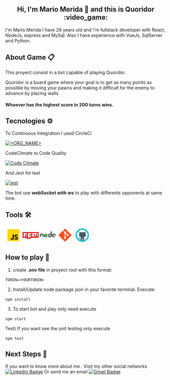 <h2 align="center"> Hi, I'm Mario Merida 👋 and this is Quoridor :video_game: <br/> </h2> 

I'm Mario Merida I have 26 years old and I'm fullstack developer with React, NodeJs, express and MySql. Also I have experience with VueJs, SqlServer and Python.

## About Game :clipboard:

This proyect consist in a bot capable of playing Quoridor.

Quoridor is a board game where your goal is to get as many points as possible 
by moving your pawns and making it difficult for the enemy to advance by placing walls

####  Whoever has the highest score in 200 turns wins.

## Tecnologies ⚙️
To Continuous Integration I used CircleCi

[![<ORG_NAME>](https://circleci.com/gh/mamerida/qouEdaProject.svg?style=svg)](https://app.circleci.com/pipelines/github/mamerida/qouEdaProject)

CodeClimate to Code Quality

[![Code Climate](https://codeclimate.com/github/codeclimate/codeclimate/badges/gpa.svg)](https://codeclimate.com/github/mamerida/qouEdaProject)

And Jest fot test

[![jest](https://jestjs.io/img/jest-badge.svg)](https://github.com/facebook/jest)

The bot use **webSocket with ws** to play with differents opponents at same time.

## Tools 🛠️
<p align="left">
<img style="margin: auto;" src="https://raw.githubusercontent.com/sachinverma53121/sachinverma53121/master/icons/js.png" alt=javascript width="50" height="50"/>
<img style="margin: auto;" src="https://raw.githubusercontent.com/sachinverma53121/sachinverma53121/master/icons/npm.png" alt=npm width="50" height="50"/>
<img style="margin: auto;" src="https://raw.githubusercontent.com/sachinverma53121/sachinverma53121/master/icons/node.png" alt=nodejs width="50" height="50"/>
<img style="margin: auto;" src="https://raw.githubusercontent.com/sachinverma53121/sachinverma53121/master/icons/git.png" alt=git width="50" height="50"/>
<img style="margin: auto;" src="https://raw.githubusercontent.com/sachinverma53121/sachinverma53121/master/icons/github.png" alt=github width="50" height="50"/>
</p>

## How to play :game_die:

1) create **.env file** in proyect root with this format:
```
TOKEN=<YOURTOKEN>
```
2) Install/Update node package json in your favorite terminal. Execute:
```
npm install
```
3) To start bot and play only need execute 
```
npm start
```

Test) If you want see the unit testing only execute
```
npm test
```

## Next Steps :footprints:

If you want to know more about me . Visit my other social networks
 [![Linkedin Badge](https://img.shields.io/badge/-Mario_A_Merida-blue?style=flat-square&logo=Linkedin&logoColor=white&link=https://www.linkedin.com/in/mario-merida-36a04319b/)](https://www.linkedin.com/in/mario-merida-36a04319b/)
Or send me an email
[![Gmail Badge](https://img.shields.io/badge/-mamerida2018@gmail.com-c14438?style=flat-square&logo=Gmail&logoColor=white&link=mailto:mamerida2018@gmail.com)](mailto:mamerida2018@gmail.com)
